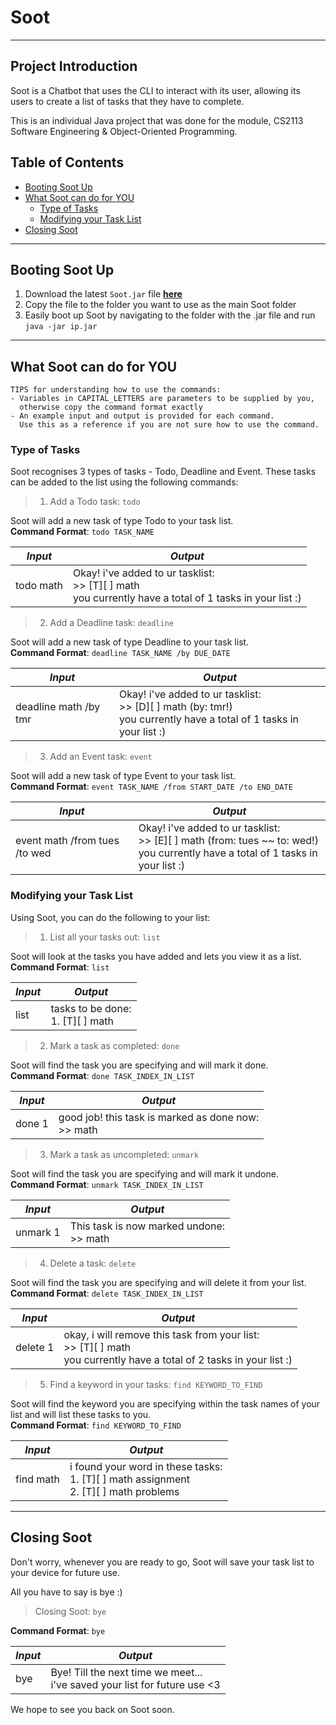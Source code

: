 # Soot
***
## Project Introduction
Soot is a Chatbot that uses the CLI to interact with its user, allowing its users to create a list of tasks that
they have to complete.

This is an individual Java project that was done for the module, CS2113 Software Engineering & Object-Oriented
Programming.

## Table of Contents
- [Booting Soot Up](#Booting-Soot-Up)
- [What Soot can do for YOU](#what-soot-can-do-for-you)
    - [Type of Tasks](#type-of-tasks-)
    - [Modifying your Task List](#modifying-your-task-list-)
- [Closing Soot](#closing-soot)

***
## Booting Soot Up
1. Download the latest `Soot.jar` file **[here](https://github.com/claribelho/ip/releases)**
2. Copy the file to the folder you want to use as the main Soot folder
3. Easily boot up Soot by navigating to the folder with the .jar file and run `java -jar ip.jar`

***

## What Soot can do for YOU
```
TIPS for understanding how to use the commands:
- Variables in CAPITAL_LETTERS are parameters to be supplied by you, 
  otherwise copy the command format exactly
- An example input and output is provided for each command.
  Use this as a reference if you are not sure how to use the command.
```

### Type of Tasks
Soot recognises 3 types of tasks - Todo, Deadline and Event. These tasks can be added to the list using the following
commands:
> 1) Add a Todo task: `todo`

Soot will add a new task of type Todo to your task list.  
**Command Format**: `todo TASK_NAME`

| _Input_        | _Output_       |
|--------------|--------------|
| todo math | Okay! i've added to ur tasklist:<br> >> [T][ ] math <br> you currently have a total of 1 tasks in your list :) |

> 2) Add a Deadline task: `deadline`

Soot will add a new task of type Deadline to your task list.  
**Command Format**: `deadline TASK_NAME /by DUE_DATE`

| _Input_        | _Output_       |
|--------------|--------------|
| deadline math /by tmr| Okay! i've added to ur tasklist:<br> >> [D][ ] math (by: tmr!) <br> you currently have a total of 1 tasks in your list :) |

> 3) Add an Event task: `event`

Soot will add a new task of type Event to your task list.  
**Command Format**: `event TASK_NAME /from START_DATE /to END_DATE`

| _Input_        | _Output_       |
|--------------|--------------|
| event math /from tues /to wed| Okay! i've added to ur tasklist:<br> >> [E][ ] math (from: tues ~~ to: wed!) <br> you currently have a total of 1 tasks in your list :) |

### Modifying your Task List
Using Soot, you can do the following to your list:
> 1. List all your tasks out: `list`

Soot will look at the tasks you have added and lets you view it as a list.  
**Command Format**: `list`

| _Input_ | _Output_                              |
|---------|---------------------------------------|
| list    | tasks to be done: <br> 1. [T][ ] math |

> 2. Mark a task as completed: `done`

Soot will find the task you are specifying and will mark it done.  
**Command Format**: `done TASK_INDEX_IN_LIST`

| _Input_ | _Output_                                                |
|---------|---------------------------------------------------------|
| done 1  | good job! this task is marked as done now: <br> >> math |

> 3. Mark a task as uncompleted: `unmark`

Soot will find the task you are specifying and will mark it undone.  
**Command Format**: `unmark TASK_INDEX_IN_LIST`

| _Input_ | _Output_                                                |
|---------|---------------------------------------------------------|
| unmark 1  | This task is now marked undone:  <br> >> math |
> 4. Delete a task: `delete`

Soot will find the task you are specifying and will delete it from your list.  
**Command Format**: `delete TASK_INDEX_IN_LIST`

| _Input_  | _Output_                                                                                                                     |
|----------|------------------------------------------------------------------------------------------------------------------------------|
| delete 1 | okay, i will remove this task from your list: <br> >> [T][ ] math <br> you currently have a total of 2 tasks in your list :) |

> 5. Find a keyword in your tasks: `find KEYWORD_TO_FIND`

Soot will find the keyword you are specifying within the task names of your list and will list these tasks to you.  
**Command Format**: `find KEYWORD_TO_FIND`

| _Input_   | _Output_                                                                                      |
|-----------|-----------------------------------------------------------------------------------------------|
| find math | i found your word in these tasks: <br> 1. [T][ ] math assignment <br> 2. [T][ ] math problems |

***

## Closing Soot
Don't worry, whenever you are ready to go, Soot will save your task list to your device for future use.

All you have to say is bye :)
> Closing Soot: `bye`

**Command Format**: `bye`

| _Input_ | _Output_       |
|---------|--------------|
| bye     | Bye! Till the next time we meet... <br> i've saved your list for future use <3 |

We hope to see you back on Soot soon.